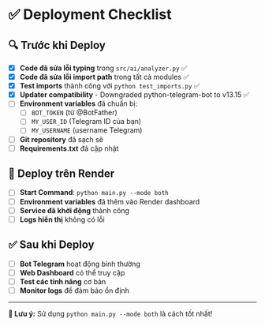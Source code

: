# ✅ **Deployment Checklist**

## 🔍 **Trước khi Deploy**

- [x] **Code đã sửa lỗi typing** trong `src/ai/analyzer.py` ✅
- [x] **Code đã sửa lỗi import path** trong tất cả modules ✅
- [x] **Test imports** thành công với `python test_imports.py` ✅
- [x] **Updater compatibility** - Downgraded python-telegram-bot to v13.15 ✅
- [ ] **Environment variables** đã chuẩn bị:
  - [ ] `BOT_TOKEN` (từ @BotFather)
  - [ ] `MY_USER_ID` (Telegram ID của bạn)
  - [ ] `MY_USERNAME` (username Telegram)
- [ ] **Git repository** đã sạch sẽ
- [ ] **Requirements.txt** đã cập nhật

## 🚀 **Deploy trên Render**

- [ ] **Start Command**: `python main.py --mode both`
- [ ] **Environment variables** đã thêm vào Render dashboard
- [ ] **Service đã khởi động** thành công
- [ ] **Logs hiển thị** không có lỗi

## ✅ **Sau khi Deploy**

- [ ] **Bot Telegram** hoạt động bình thường
- [ ] **Web Dashboard** có thể truy cập
- [ ] **Test các tính năng** cơ bản
- [ ] **Monitor logs** để đảm bảo ổn định

---

**🎯 Lưu ý:** Sử dụng `python main.py --mode both` là cách tốt nhất!
